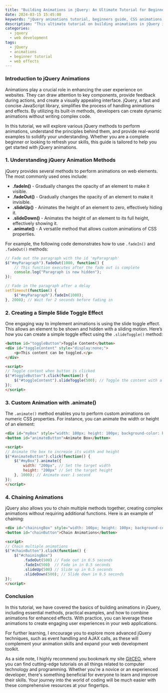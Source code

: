 ```yaml
---
title: "Building Animations in jQuery: An Ultimate Tutorial for Beginners"
date: 2024-03-15 15:45:00
keywords: "jQuery animations tutorial, beginners guide, CSS animations, jQuery effects, web development"
description: "This ultimate tutorial on building animations in jQuery is designed for beginners looking to enhance their web development skills. You will learn about the core concepts of jQuery animations, how to use various jQuery methods to create stunning visual effects, and practical examples with detailed code explanations. By the end of this tutorial, you’ll have a solid understanding of how to implement jQuery animations effectively in your projects."
categories:
  - jquery
  - web development
tags:
  - jQuery
  - animations
  - beginner tutorial
  - web effects
---
```


### Introduction to jQuery Animations

Animations play a crucial role in enhancing the user experience on websites. They can draw attention to key components, provide feedback during actions, and create a visually appealing interface. jQuery, a fast and concise JavaScript library, simplifies the process of handling animations and effects. By utilizing its built-in methods, developers can create dynamic animations without writing complex code.

In this tutorial, we will explore various jQuery methods to perform animations, understand the principles behind them, and provide real-world examples to solidify your understanding. Whether you are a complete beginner or looking to refresh your skills, this guide is tailored to help you get started with jQuery animations.

<!-- more -->

### 1. Understanding jQuery Animation Methods

jQuery provides several methods to perform animations on web elements. The most commonly used ones include:

- **.fadeIn()** - Gradually changes the opacity of an element to make it visible.
- **.fadeOut()** - Gradually changes the opacity of an element to make it invisible.
- **.slideUp()** - Animates the height of an element to zero, effectively hiding it.
- **.slideDown()** - Animates the height of an element to its full height, effectively showing it.
- **.animate()** - A versatile method that allows custom animations of CSS properties.

For example, the following code demonstrates how to use `.fadeIn()` and `.fadeOut()` methods:

```javascript
// Fade out the paragraph with the id 'myParagraph'
$("#myParagraph").fadeOut(1000, function() {
    // This function executes after the fade out is complete
    console.log("Paragraph is now hidden");
});

// Fade in the paragraph after a delay
setTimeout(function() {
    $("#myParagraph").fadeIn(1000);
}, 2000); // Wait for 2 seconds before fading in
```

### 2. Creating a Simple Slide Toggle Effect

One engaging way to implement animations is using the slide toggle effect. This allows an element to be shown and hidden with a sliding motion. Here’s how you can create a simple toggle effect using the `.slideToggle()` method:

```html
<button id="toggleButton">Toggle Content</button>
<div id="toggleContent" style="display:none;">
    <p>This content can be toggled.</p>
</div>

<script>
// Toggle content when button is clicked
$("#toggleButton").click(function() {
    $("#toggleContent").slideToggle(500); // Toggle the content with a 0.5s duration
});
</script>
```

### 3. Custom Animation with .animate()

The `.animate()` method enables you to perform custom animations on numeric CSS properties. For instance, you can animate the width or height of an element:

```html
<div id="myBox" style="width: 100px; height: 100px; background-color: blue;"></div>
<button id="animateButton">Animate Box</button>

<script>
// Animate the box to increase its width and height
$("#animateButton").click(function() {
    $("#myBox").animate({
        width: "200px", // Set the target width
        height: "200px" // Set the target height
    }, 1000); // Animate over 1 second
});
</script>
```

### 4. Chaining Animations

jQuery also allows you to chain multiple methods together, creating complex animations without requiring additional functions. Here is an example of chaining:

```html
<div id="chainingBox" style="width: 100px; height: 100px; background-color: red;"></div>
<button id="chainButton">Chain Animations</button>

<script>
// Chain multiple animations
$("#chainButton").click(function() {
    $("#chainingBox")
        .fadeOut(500) // Fade out in 0.5 seconds
        .fadeIn(500)  // Fade in in 0.5 seconds
        .slideUp(500) // Slide up in 0.5 seconds
        .slideDown(500); // Slide down in 0.5 seconds
});
</script>
```

### Conclusion

In this tutorial, we have covered the basics of building animations in jQuery, including essential methods, practical examples, and how to combine animations for enhanced effects. With practice, you can leverage these animations to create engaging user experiences in your web applications.

For further learning, I encourage you to explore more advanced jQuery techniques, such as event handling and AJAX calls, as these will complement your animation skills and expand your web development toolkit.

As a side note, I highly recommend you bookmark my site [GitCEO](https://gitceo.com), where you can find cutting-edge tutorials on all things related to computer technology and programming. Whether you're a novice or an experienced developer, there's something beneficial for everyone to learn and improve their skills. Your journey into the world of coding will be much easier with these comprehensive resources at your fingertips.
